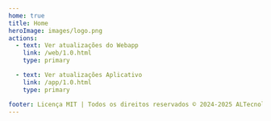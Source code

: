 ```yaml
---
home: true
title: Home
heroImage: images/logo.png
actions:
  - text: Ver atualizações do Webapp
    link: /web/1.0.html
    type: primary

  - text: Ver atualizações Aplicativo
    link: /app/1.0.html
    type: primary

footer: Licença MIT | Todos os direitos reservados © 2024-2025 ALTecnologia
---
```


[default-theme-home]: https://vuejs.press/reference/default-theme/frontmatter.html#home-page
